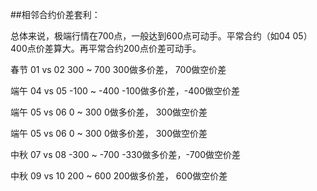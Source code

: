 
##相邻合约价差套利：

总体来说，极端行情在700点，一般达到600点可动手。平常合约（如04 05）400点价差算大。再平常合约200点价差可动手。

春节 01 vs 02        300 ~  700  300做多价差， 700做空价差

端午 04 vs 05       -100 ~ -400 -100做多价差，-400做空价差

端午 05 vs 06          0 ~  300    0做多价差， 300做空价差

端午 05 vs 06          0 ~  300    0做多价差， 300做空价差

中秋 07 vs 08       -300 ~ -700 -330做多价差，-700做空价差

中秋 09 vs 10        200 ~  600  200做多价差， 600做空价差
